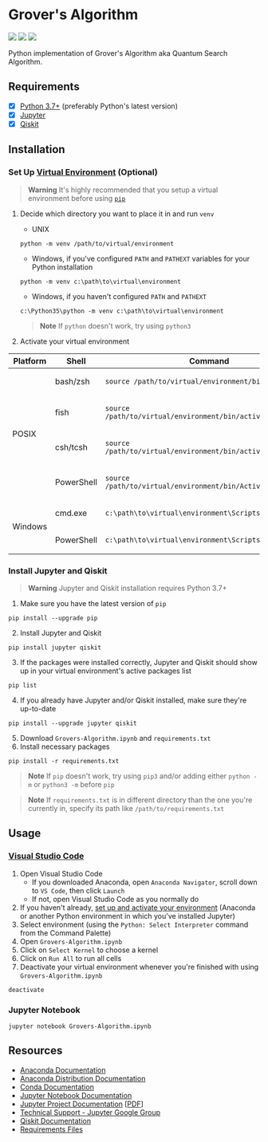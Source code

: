 # Grover's Algorithm
![](https://img.shields.io/static/v1?label=Language&message=Python+3.10.9&logo=python&color=yellow&labelColor=393939&logoColor=white)
![](https://img.shields.io/static/v1?label=Kernel&message=Anaconda3&logo=anaconda&color=39ae39&labelColor=393939&logoColor=white)
![](https://img.shields.io/static/v1?label=IDE&message=Visual+Studio+Code&logo=visual+studio+code&color=blue&labelColor=393939&logoColor=white)

Python implementation of Grover's Algorithm aka Quantum Search Algorithm.

## Requirements
- [x] [Python 3.7+](https://www.python.org/downloads) (preferably Python's latest version)
- [x] [Jupyter](https://docs.jupyter.org/en/latest/install/notebook-classic.html)
- [x] [Qiskit](https://qiskit.org/documentation/getting_started.html)

## Installation
### Set Up [Virtual Environment](https://docs.python.org/3.10/tutorial/venv.html) (Optional)
> **Warning**
> It's highly recommended that you setup a virtual environment before using [`pip`](https://pip.pypa.io/en/stable/installation)
1. Decide which directory you want to place it in and run `venv`
      * UNIX
      ```
      python -m venv /path/to/virtual/environment
      ```
      * Windows, if you've configured `PATH` and `PATHEXT` variables for your Python installation
      ```
      python -m venv c:\path\to\virtual\environment
      ```
      * Windows, if you haven't configured `PATH` and `PATHEXT`
      ```
      c:\Python35\python -m venv c:\path\to\virtual\environment
      ```
     > **Note**
     > If `python` doesn't work, try using `python3`

2. Activate your virtual environment
<table>
<thead>
<tr><th>Platform</th>
<th>Shell</th>
<th>Command</th>
</tr>
</thead>
<tbody>
<tr><td rowspan="4">POSIX</td>
<td>bash/zsh</td>
<td><p style="margin-bottom: 0px">

```
source /path/to/virtual/environment/bin/activate
```
</p></td>
</tr>
<tr><td>fish</td>
<td><p style="margin-bottom: 0px">

```
source /path/to/virtual/environment/bin/activate.fish
```
</p></td>
</tr>
<tr><td>csh/tcsh</td>
<td><p style="margin-bottom: 0px">

```
source /path/to/virtual/environment/bin/activate.csh
```
</p></td>
</tr>
<tr><td>PowerShell</td>
<td><p style="margin-bottom: 0px">

```
source /path/to/virtual/environment/bin/Activate.ps1
```
</p></td>
</tr>
<tr><td rowspan="2">Windows</td>
<td>cmd.exe</td>
<td><p style="margin-bottom: 0px">

```
c:\path\to\virtual\environment\Scripts\activate.bat
```
</p></td>
</tr>
<tr><td>PowerShell</td>
<td><p style="margin-bottom: 0px">

```
c:\path\to\virtual\environment\Scripts\Activate.ps1
```
</p></td>
</tr>
</tbody>
</table>

### Install Jupyter and Qiskit
> **Warning**
> Jupyter and Qiskit installation requires Python 3.7+
1. Make sure you have the latest version of `pip`
```
pip install --upgrade pip
```
2. Install Jupyter and Qiskit
```
pip install jupyter qiskit
```
3. If the packages were installed correctly, Jupyter and Qiskit should show up in your virtual environment's active packages list
```
pip list
```
4. If you already have Jupyter and/or Qiskit installed, make sure they're up-to-date
```
pip install --upgrade jupyter qiskit
```
5. Download `Grovers-Algorithm.ipynb` and `requirements.txt`
6. Install necessary packages
```
pip install -r requirements.txt
```

> **Note**
> If `pip` doesn't work, try using `pip3` and/or adding either `python -m` or `python3 -m` before `pip`

> **Note**
> If `requirements.txt` is in different directory than the one you're currently in, specify its path like `/path/to/requirements.txt`

## Usage
### [Visual Studio Code](https://code.visualstudio.com/docs/datascience/jupyter-notebooks)
1. Open Visual Studio Code
    * If you downloaded Anaconda, open `Anaconda Navigator`, scroll down to `VS Code`, then click `Launch`
    * If not, open Visual Studio Code as you normally do
2. If you haven't already, [set up and activate your environment](https://py-vscode.readthedocs.io/en/latest/files/venv.html) (Anaconda or another Python environment in which you've installed Jupyter)
3. Select environment (using the `Python: Select Interpreter` command from the Command Palette)
4. Open `Grovers-Algorithm.ipynb`
5. Click on `Select Kernel` to choose a kernel
6. Click on `Run All` to run all cells
7. Deactivate your virtual environment whenever you're finished with using `Grovers-Algorithm.ipynb`

```
deactivate
```

### Jupyter Notebook
```
jupyter notebook Grovers-Algorithm.ipynb
```

## Resources
* [Anaconda Documentation](https://docs.anaconda.com)
* [Anaconda Distribution Documentation](https://docs.continuum.io/free/anaconda)
* [Conda Documentation](https://docs.conda.io/en/latest)
* [Jupyter Notebook Documentation](https://jupyter-notebook.readthedocs.io/en/latest)
* [Jupyter Project Documentation](https://docs.jupyter.org/en/latest/index.html) [[PDF](https://buildmedia.readthedocs.org/media/pdf/jupyter/latest/jupyter.pdf)]
* [Technical Support - Jupyter Google Group](https://discourse.jupyter.org)
* [Qiskit Documentation](https://qiskit.org/documentation/index.html)
* [Requirements Files](https://pip.pypa.io/en/latest/user_guide/#requirements-files)
